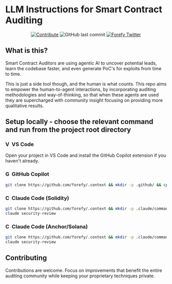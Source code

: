 # LLM Instructions for Smart Contract Auditing

<p align="center">
<a href="https://github.com/forefy/.context/edit/main/copilot-instructions.md"><img alt="Contribute" title="Contribute to copilot-instructions.md" src="https://img.shields.io/badge/Contribute-copilot--instructions.md-blue?logo=github"></a>
<img alt="GitHub last commit" title="GitHub last commit" src="https://img.shields.io/github/last-commit/forefy/.context">
<a href="https://twitter.com/forefy"><img alt="Forefy Twitter" title="Forefy Twitter" src="https://img.shields.io/twitter/follow/forefy.svg?logo=twitter"></a>

</p>

## What is this?

Smart Contract Auditors are using agentic AI to uncover potential leads, learn the codebase faster, and even generate PoC's for exploits from time to time.

This is just a side tool though, and the human is what counts. This repo aims to empower the human-to-agent interactions, by incorporating auditing methodologies and way-of-thinking, so that when these agents are used they are supercharged with community insight focusing on providing more qualitative results.

## Setup locally - choose the relevant command and run from the project root directory

### <img src="https://code.visualstudio.com/favicon.ico" width="16" height="16" alt="VS Code"> VS Code

Open your project in VS Code and install the GitHub Copilot extension if you haven't already.

### <img src="https://github.githubassets.com/images/modules/site/copilot/copilot.png" width="16" height="16" alt="GitHub Copilot"> GitHub Copilot

```bash
git clone https://github.com/forefy/.context && mkdir -p .github/ && cp .context/copilot-instructions-smart-contracts-generic.md .github/copilot-instructions.md && echo "\\n ✅ [ .context ] Custom copilot instructions copied to workspace."
```

### <img src="https://claude.ai/favicon.ico" width="16" height="16" alt="Claude"> Claude Code (Solidity)

```bash
git clone https://github.com/forefy/.context && mkdir -p .claude/commands/ && cp ../.context/security-review-solidity.md .claude/commands/security-review.md && echo "\\n ✅ [ .context ] Custom Solidity auditing security-review instructions copied to workspace."
claude security-review
```

### <img src="https://claude.ai/favicon.ico" width="16" height="16" alt="Claude"> Claude Code (Anchor/Solana)

```bash
git clone https://github.com/forefy/.context && mkdir -p .claude/commands/ && cp ../.context/security-review-anchor.md .claude/commands/security-review.md && echo "\\n ✅ [ .context ] Custom Anchor/Rust auditing security-review instructions copied to workspace."
claude security-review
```

## Contributing

Contributions are welcome. Focus on improvements that benefit the entire auditing community while keeping your proprietary techniques private.
